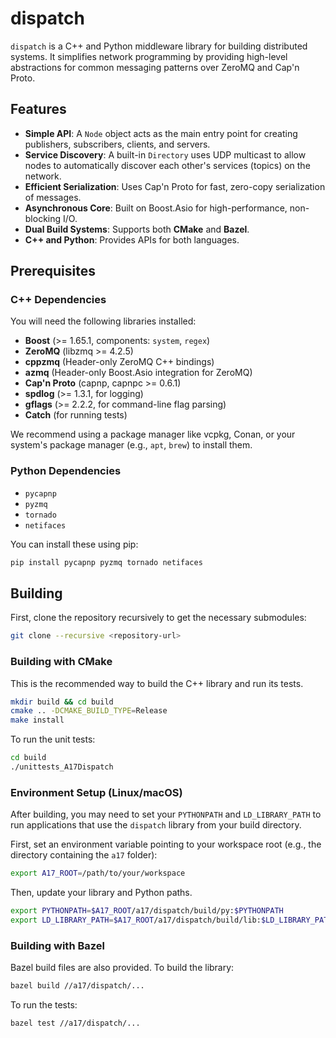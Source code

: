 # dispatch

`dispatch` is a C++ and Python middleware library for building distributed systems. It simplifies network programming by providing high-level abstractions for common messaging patterns over ZeroMQ and Cap'n Proto.

## Features

* **Simple API**: A `Node` object acts as the main entry point for creating publishers, subscribers, clients, and servers.
* **Service Discovery**: A built-in `Directory` uses UDP multicast to allow nodes to automatically discover each other's services (topics) on the network.
* **Efficient Serialization**: Uses Cap'n Proto for fast, zero-copy serialization of messages.
* **Asynchronous Core**: Built on Boost.Asio for high-performance, non-blocking I/O.
* **Dual Build Systems**: Supports both **CMake** and **Bazel**.
* **C++ and Python**: Provides APIs for both languages.

## Prerequisites

### C++ Dependencies

You will need the following libraries installed:

* **Boost** (>= 1.65.1, components: `system`, `regex`)
* **ZeroMQ** (libzmq >= 4.2.5)
* **cppzmq** (Header-only ZeroMQ C++ bindings)
* **azmq** (Header-only Boost.Asio integration for ZeroMQ)
* **Cap'n Proto** (capnp, capnpc >= 0.6.1)
* **spdlog** (>= 1.3.1, for logging)
* **gflags** (>= 2.2.2, for command-line flag parsing)
* **Catch** (for running tests)

We recommend using a package manager like vcpkg, Conan, or your system's package manager (e.g., `apt`, `brew`) to install them.

### Python Dependencies

* `pycapnp`
* `pyzmq`
* `tornado`
* `netifaces`

You can install these using pip:

```sh
pip install pycapnp pyzmq tornado netifaces
```

## Building

First, clone the repository recursively to get the necessary submodules:

```sh
git clone --recursive <repository-url>
```

### Building with CMake

This is the recommended way to build the C++ library and run its tests.

```sh
mkdir build && cd build
cmake .. -DCMAKE_BUILD_TYPE=Release
make install
```

To run the unit tests:

```bash
cd build
./unittests_A17Dispatch
```

### Environment Setup (Linux/macOS)

After building, you may need to set your `PYTHONPATH` and `LD_LIBRARY_PATH` to run applications that use the `dispatch` library from your build directory.

First, set an environment variable pointing to your workspace root (e.g., the directory containing the `a17` folder):

```bash
export A17_ROOT=/path/to/your/workspace
```

Then, update your library and Python paths.
```bash
export PYTHONPATH=$A17_ROOT/a17/dispatch/build/py:$PYTHONPATH
export LD_LIBRARY_PATH=$A17_ROOT/a17/dispatch/build/lib:$LD_LIBRARY_PATH
```

### Building with Bazel

Bazel build files are also provided.
To build the library:

```sh
bazel build //a17/dispatch/... 
```

To run the tests:

```sh
bazel test //a17/dispatch/... 
```
